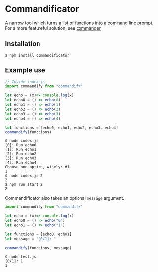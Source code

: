 # Commandificator
A narrow tool which turns a list of functions into a command line prompt. For a more featureful solution, see [commander](https://www.npmjs.com/package/commander)

## Installation

```
$ npm install commandificator
```

## Example use

```js
// Inside index.js
import commandify from "commandify"

let echo = (x)=> console.log(x)
let echo0 = () => echo(0)
let echo1 = () => echo(1)
let echo2 = () => echo(2)
let echo3 = () => echo(3)
let echo4 = () => echo(4)

let functions = [echo0, echo1, echo2, echo3, echo4]
commandify(functions)
```

```
$ node index.js
[0]: Run echo0
[1]: Run echo1
[2]: Run echo2
[3]: Run echo3
[4]: Run echo4
Choose one option, wisely: #1
1
$ node index.js 2
2
$ npm run start 2
2
```

Commandificator also takes an optional `message` argument.

```js
import commandify from "commandify"

let echo = (x)=> console.log(x)
let echo0 = () => echo("0")
let echo1 = () => echo("1")

let functions = [echo0, echo1]
let message = "[0/1]: "

commandify(functions, message)
```

```
$ node test.js
[0/1]: 1
1
```